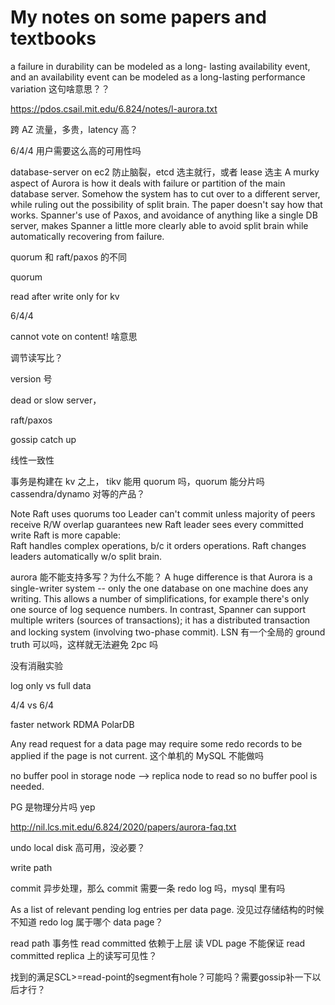 # My notes on some papers and textbooks

a failure in durability can be modeled as a long- lasting availability event, and an availability event can be modeled as a long-lasting performance variation 
这句啥意思？？

https://pdos.csail.mit.edu/6.824/notes/l-aurora.txt

跨 AZ 流量，多贵，latency 高？

6/4/4 用户需要这么高的可用性吗

database-server on ec2 防止脑裂，etcd 选主就行，或者 lease 选主
A murky aspect of Aurora is how it deals with failure or partition of
the main database server. Somehow the system has to cut over to a
different server, while ruling out the possibility of split brain. The
paper doesn't say how that works. Spanner's use of Paxos, and avoidance
of anything like a single DB server, makes Spanner a little more clearly
able to avoid split brain while automatically recovering from failure.


quorum 和 raft/paxos 的不同
 
quorum 

read after write
only for kv 

6/4/4

cannot vote on content! 啥意思

调节读写比？

version 号

dead or slow server，

raft/paxos

gossip catch up

线性一致性

事务是构建在 kv 之上，
tikv 能用 quorum 吗，quorum 能分片吗 cassendra/dynamo 对等的产品？


Note
  Raft uses quorums too
    Leader can't commit unless majority of peers receive
    R/W overlap guarantees new Raft leader sees every committed write
  Raft is more capable:         
    Raft handles complex operations, b/c it orders operations.
    Raft changes leaders automatically w/o split brain.


aurora 能不能支持多写？为什么不能？
A huge difference is that Aurora is a single-writer system -- only the
one database on one machine does any writing. This allows a number of
simplifications, for example there's only one source of log sequence
numbers. In contrast, Spanner can support multiple writers (sources of
transactions); it has a distributed transaction and locking system
(involving two-phase commit).
LSN 有一个全局的 ground truth 可以吗，这样就无法避免 2pc 吗


没有消融实验

log only vs full data

4/4 vs 6/4

faster network RDMA
PolarDB


Any read request for a data page may require some redo records to be applied if the page is not current. 
这个单机的 MySQL 不能做吗

no buffer pool in storage node --> replica node to read so no buffer pool is needed.

PG 是物理分片吗 yep

http://nil.lcs.mit.edu/6.824/2020/papers/aurora-faq.txt

undo local disk 高可用，没必要？


write path 

commit 异步处理，那么 commit 需要一条 redo log 吗，mysql 里有吗

As a list of relevant pending log entries per data page.
没见过存储结构的时候不知道 redo log 属于哪个 data page？

read path
事务性 read committed 依赖于上层
读 VDL page 不能保证 read committed
replica 上的读写可见性？

找到的满足SCL>=read-point的segment有hole？可能吗？需要gossip补一下以后才行？